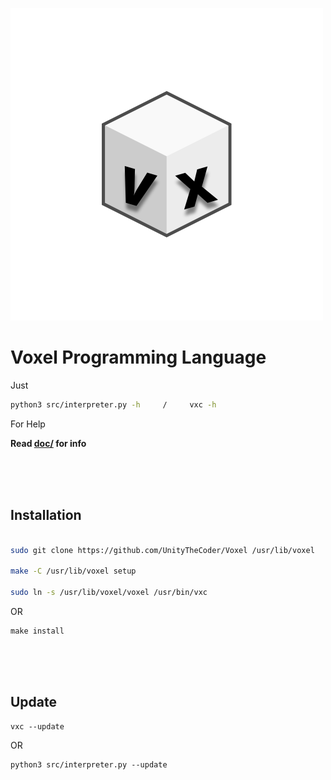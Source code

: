 ![Logo](https://github.com/UnityTheCoder/Voxel/blob/main/assets/logo.png?raw=true)   
# Voxel Programming Language

Just 
```bash
python3 src/interpreter.py -h     /     vxc -h
```
For Help


**Read [doc/](https://github.com/UnityTheCoder/Voxel/tree/main/doc) for info**

<br>
<br>
<br>

## Installation

```bash

sudo git clone https://github.com/UnityTheCoder/Voxel /usr/lib/voxel

make -C /usr/lib/voxel setup

sudo ln -s /usr/lib/voxel/voxel /usr/bin/vxc
```
OR
```
make install
```
<br>
<br>
<br>

## Update
```
vxc --update
```
OR
```
python3 src/interpreter.py --update
```